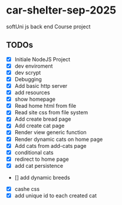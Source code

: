 # car-shelter-sep-2025

softUni js back end Course project

## TODOs

- [x] Initiale NodeJS Project
- [x] dev enviroment
- [x] dev scrypt
- [x] Debugging
- [x] Add basic http server
- [x] add resources
- [x] show homepage
- [x] Read home html from file
- [x] Read site css from file system
- [x] Add create bread page
- [x] Add create cat page
- [x] Render view generic function
- [x] Render dynamic cats on home page
- [x] Add cats from add-cats page
- [x] conditional cats
- [x] redirect to home page
- [x] add cat persistence
- [] add dynamic breeds
- [x] cashe css
- [x] add unique id to each created cat
